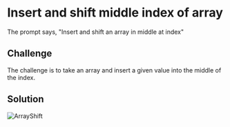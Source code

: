 # Insert and shift middle index of array
The prompt says, "Insert and shift an array in middle at index"

## Challenge
The challenge is to take an array and insert a given value into the middle of the index.

## Solution
![ArrayShift](../../array_shift.jpg)
